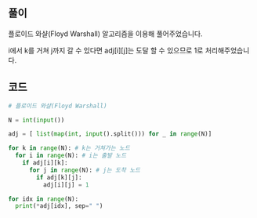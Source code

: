 ## 풀이

플로이드 와샬(Floyd Warshall) 알고리즘을 이용해 풀어주었습니다.

i에서 k를 거쳐 j까지 갈 수 있다면 adj\[i]\[j]는 도달 할 수 있으므로 1로 처리해주었습니다.

## 코드

```python
# 플로이드 와샬(Floyd Warshall)

N = int(input())

adj = [ list(map(int, input().split())) for _ in range(N)]

for k in range(N): # k는 거쳐가는 노드
  for i in range(N): # i는 출발 노드
    if adj[i][k]:
      for j in range(N): # j는 도착 노드
        if adj[k][j]:
          adj[i][j] = 1

for idx in range(N):
  print(*adj[idx], sep=" ")
```
